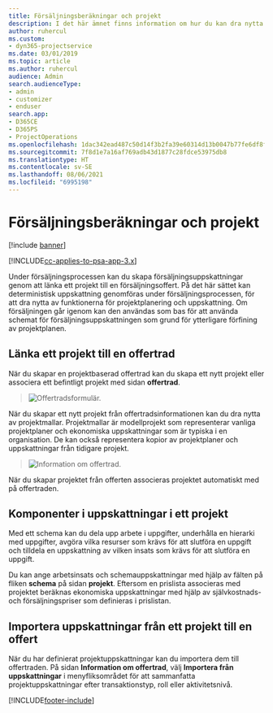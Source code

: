 ```yaml
---
title: Försäljningsberäkningar och projekt
description: I det här ämnet finns information om hur du kan dra nytta av schemat och uppskattningarna i försäljningsprocessen.
author: ruhercul
ms.custom:
- dyn365-projectservice
ms.date: 03/01/2019
ms.topic: article
ms.author: ruhercul
audience: Admin
search.audienceType:
- admin
- customizer
- enduser
search.app:
- D365CE
- D365PS
- ProjectOperations
ms.openlocfilehash: 1dac342ead487c50d14f3b2fa39e60314d13b0047b77fe6df8f32dee29b09422
ms.sourcegitcommit: 7f8d1e7a16af769adb43d1877c28fdce53975db8
ms.translationtype: HT
ms.contentlocale: sv-SE
ms.lasthandoff: 08/06/2021
ms.locfileid: "6995198"
---
```

# <a name="sales-estimates-and-projects"></a>Försäljningsberäkningar och projekt

[!include [banner](../includes/psa-now-project-operations.md)]

[!INCLUDE[cc-applies-to-psa-app-3.x](../includes/cc-applies-to-psa-app-3x.md)]

Under försäljningsprocessen kan du skapa försäljningsuppskattningar genom att länka ett projekt till en försäljningsoffert. På det här sättet kan deterministisk uppskattning genomföras under försäljningsprocessen, för att dra nytta av funktionerna för projektplanering och uppskattning. Om försäljningen går igenom kan den användas som bas för att använda schemat för försäljningsuppskattningen som grund för ytterligare förfining av projektplanen.

## <a name="linking-a-project-to-a-quote-line"></a>Länka ett projekt till en offertrad

När du skapar en projektbaserad offertrad kan du skapa ett nytt projekt eller associera ett befintligt projekt med sidan **offertrad**. 

> ![Offertradsformulär.](media/project-8.png)
 
När du skapar ett nytt projekt från offertradsinformationen kan du dra nytta av projektmallar. Projektmallar är modellprojekt som representerar vanliga projektplaner och ekonomiska uppskattningar som är typiska i en organisation. De kan också representera kopior av projektplaner och uppskattningar från tidigare projekt.

> ![Information om offertrad.](media/project-9.png)
  
När du skapar projektet från offerten associeras projektet automatiskt med på offertraden.

## <a name="components-of-estimates-in-a-project"></a>Komponenter i uppskattningar i ett projekt

Med ett schema kan du dela upp arbete i uppgifter, underhålla en hierarki med uppgifter, avgöra vilka resurser som krävs för att slutföra en uppgift och tilldela en uppskattning av vilken insats som krävs för att slutföra en uppgift.

Du kan ange arbetsinsats och schemauppskattningar med hjälp av fälten på fliken **schema** på sidan **projekt**. Eftersom en prislista associeras med projektet beräknas ekonomiska uppskattningar med hjälp av självkostnads- och försäljningspriser som definieras i prislistan.

## <a name="importing-estimates-from-a-project-into-a-quote"></a>Importera uppskattningar från ett projekt till en offert

När du har definierat projektuppskattningar kan du importera dem till offertraden. På sidan **Information om offertrad**, välj **Importera från uppskattningar** i menyfliksområdet för att sammanfatta projektuppskattningar efter transaktionstyp, roll eller aktivitetsnivå.


[!INCLUDE[footer-include](../includes/footer-banner.md)]